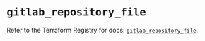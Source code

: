 # `gitlab_repository_file`

Refer to the Terraform Registry for docs: [`gitlab_repository_file`](https://registry.terraform.io/providers/gitlabhq/gitlab/17.4.0/docs/resources/repository_file).
